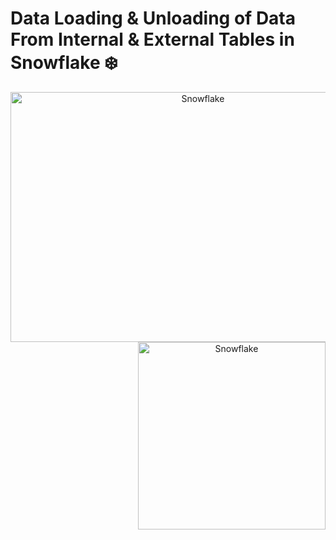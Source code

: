 # Data Loading & Unloading of Data From Internal & External Tables in Snowflake  ❄️

<div align="center">
<img align="left" alt="Snowflake" src="https://miro.medium.com/v2/resize:fit:828/format:webp/1*BFy-WpFk_NA3z0FAWSelVw.png" width="600" height="400" >
<img align="right" alt="Snowflake" src="https://nimbusintelligence.com/wp-content/uploads/2023/03/data-load-bulk-s3-1-1024x1002.png" width="300" height="300" > 
</div>
